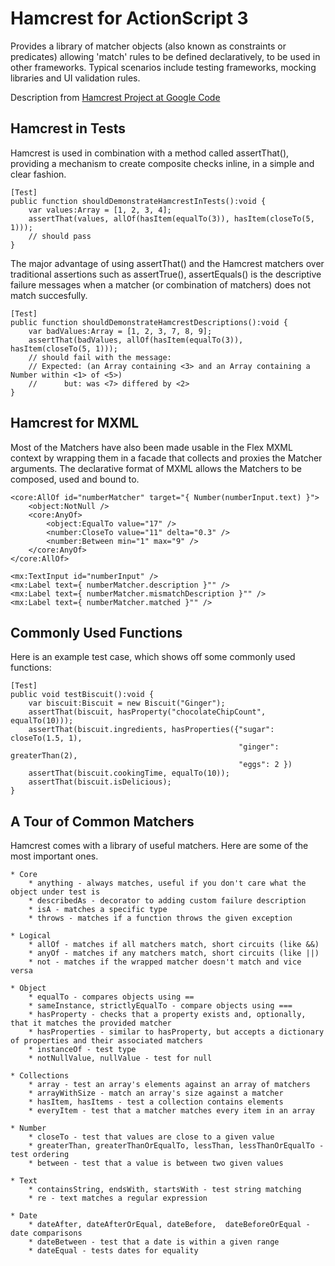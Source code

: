 # Hamcrest for ActionScript 3

Provides a library of matcher objects (also known as constraints or predicates) allowing 'match' rules to be defined declaratively, to be used in other frameworks. Typical scenarios include testing frameworks, mocking libraries and UI validation rules.

Description from [Hamcrest Project at Google Code](http://code.google.com/p/hamcrest/)

## Hamcrest in Tests

Hamcrest is used in combination with a method called assertThat(), providing a mechanism to create composite checks inline, in a simple and clear fashion.

    [Test]    
    public function shouldDemonstrateHamcrestInTests():void {
        var values:Array = [1, 2, 3, 4];
        assertThat(values, allOf(hasItem(equalTo(3)), hasItem(closeTo(5, 1)));
        // should pass
    }
    
The major advantage of using assertThat() and the Hamcrest matchers over traditional assertions such as assertTrue(), assertEquals() is the descriptive failure messages when a matcher (or combination of matchers) does not match succesfully. 
    
    [Test]
    public function shouldDemonstrateHamcrestDescriptions():void {
        var badValues:Array = [1, 2, 3, 7, 8, 9];
        assertThat(badValues, allOf(hasItem(equalTo(3)), hasItem(closeTo(5, 1)));
        // should fail with the message:
        // Expected: (an Array containing <3> and an Array containing a Number within <1> of <5>)
        //      but: was <7> differed by <2>
    }


## Hamcrest for MXML

Most of the Matchers have also been made usable in the Flex MXML context by wrapping them in a facade that collects and proxies the Matcher arguments. The declarative format of MXML allows the Matchers to be composed, used and bound to. 

    <core:AllOf id="numberMatcher" target="{ Number(numberInput.text) }">
        <object:NotNull />
        <core:AnyOf>
            <object:EqualTo value="17" />
            <number:CloseTo value="11" delta="0.3" />
            <number:Between min="1" max="9" />
        </core:AnyOf>
    </core:AllOf>

    <mx:TextInput id="numberInput" />
    <mx:Label text={ numberMatcher.description }"" />
    <mx:Label text={ numberMatcher.mismatchDescription }"" />
    <mx:Label text={ numberMatcher.matched }"" />

## Commonly Used Functions

Here is an example test case, which shows off some commonly used functions:

    [Test]
    public void testBiscuit():void {
        var biscuit:Biscuit = new Biscuit("Ginger");
        assertThat(biscuit, hasProperty("chocolateChipCount", equalTo(10)));
        assertThat(biscuit.ingredients, hasProperties({"sugar": closeTo(1.5, 1),
                                                       "ginger": greaterThan(2),
                                                       "eggs": 2 })
        assertThat(biscuit.cookingTime, equalTo(10));
        assertThat(biscuit.isDelicious);
    }

## A Tour of Common Matchers

Hamcrest comes with a library of useful matchers. Here are some of the most important ones.

    * Core
        * anything - always matches, useful if you don't care what the object under test is
        * describedAs - decorator to adding custom failure description
        * isA - matches a specific type
        * throws - matches if a function throws the given exception

    * Logical
        * allOf - matches if all matchers match, short circuits (like &&)
        * anyOf - matches if any matchers match, short circuits (like ||)
        * not - matches if the wrapped matcher doesn't match and vice versa

    * Object
        * equalTo - compares objects using ==
        * sameInstance, strictlyEqualTo - compare objects using ===
        * hasProperty - checks that a property exists and, optionally, that it matches the provided matcher
        * hasProperties - similar to hasProperty, but accepts a dictionary of properties and their associated matchers
        * instanceOf - test type
        * notNullValue, nullValue - test for null
        
    * Collections
        * array - test an array's elements against an array of matchers
        * arrayWithSize - match an array's size against a matcher
        * hasItem, hasItems - test a collection contains elements
        * everyItem - test that a matcher matches every item in an array

    * Number
        * closeTo - test that values are close to a given value
        * greaterThan, greaterThanOrEqualTo, lessThan, lessThanOrEqualTo - test ordering
        * between - test that a value is between two given values

    * Text
        * containsString, endsWith, startsWith - test string matching
        * re - text matches a regular expression

    * Date
        * dateAfter, dateAfterOrEqual, dateBefore,  dateBeforeOrEqual - date comparisons
        * dateBetween - test that a date is within a given range
        * dateEqual - tests dates for equality
